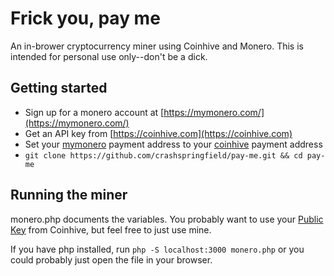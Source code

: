 # Frick you, pay me
An in-brower cryptocurrency miner using Coinhive and Monero. This is intended for personal use only--don't be a dick.

## Getting started
* Sign up for a monero account at [https://mymonero.com/](https://mymonero.com/)
* Get an API key from [https://coinhive.com](https://coinhive.com)
* Set your [mymonero](https://mymonero.com/) payment address to your [coinhive](https://coinhive.com/settings/payments) payment address
* `git clone https://github.com/crashspringfield/pay-me.git && cd pay-me`

## Running the miner
monero.php documents the variables. You probably want to use your [Public Key](https://coinhive.com/settings/sites) from Coinhive, but feel free to just use mine.

If you have php installed, run `php -S localhost:3000 monero.php` or you could probably just open the file in your browser.
